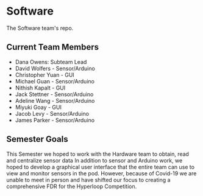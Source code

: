 # Software
The Software team's repo.

## Current Team Members
* Dana Owens: Subteam Lead
* David Wolfers - Sensor/Arduino
* Christopher Yuan - GUI
* Michael Guan - Sensor/Arduino
* Nithish Kapalt - GUI
* Jack Stettner - Sensor/Arduino
* Adeline Wang - Sensor/Arduino
* Miyuki Goay - GUI
* Jacob Levy - Sensor/Arduino
* James Parker - Sensor/Arduino


## Semester Goals


This Semester we hoped to work with the Hardware team to obtain, read and centralize sensor data In addition to sensor and Arduino work, we hoped to develop a graphical user interface that the entire team can use to view and monitor sensors in the pod. However, because of Covid-19 we are unable to meet in person and have shifted our focus to creating a comprehensive FDR for the Hyperloop Competition.



